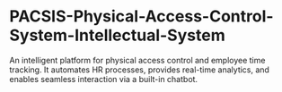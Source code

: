 # PACSIS-Physical-Access-Control-System-Intellectual-System
An intelligent platform for physical access control and employee time tracking. It automates HR processes, provides real-time analytics, and enables seamless interaction via a built-in chatbot.
